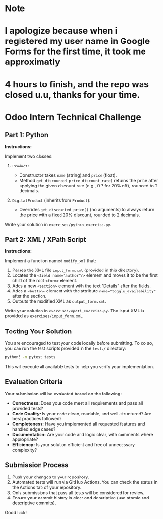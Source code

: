 

# Note
# I apologize because when i registered my user name in Google Forms for the first time, it took me approximatly 
# 4 hours to finish, and the repo was closed u.u, thanks for your time.

# Odoo Intern Technical Challenge

## Part 1: Python

**Instructions:**

Implement two classes:

1. `Product`:
    - Constructor takes `name` (string) and `price` (float).
    - Method `get_discounted_price(discount_rate)` returns the price after applying the given discount rate (e.g., 0.2 for 20% off), rounded to 2 decimals.

2. `DigitalProduct` (inherits from `Product`):
    - Overrides `get_discounted_price()` (no arguments) to always return the price with a fixed 20% discount, rounded to 2 decimals.

Write your solution in `exercises/python_exercise.py`.

## Part 2: XML / XPath Script

**Instructions:**

Implement a function named `modify_xml` that:

1. Parses the XML file `input_form.xml` (provided in this directory).
2. Locates the `<field name="author"/>` element and moves it to be the first child of the root `<form>` element.
3. Adds a new `<section>` element with the text "Details" after the fields.
4. Adds a `<button>` element with the attribute `name="toggle_availability"` after the section.
5. Outputs the modified XML as `output_form.xml`.

Write your solution in `exercises/xpath_exercise.py`.
The input XML is provided as `exercises/input_form.xml`.

## Testing Your Solution

You are encouraged to test your code locally before submitting. To do so, you can run the test scripts provided in the `tests/` directory:

```bash
python3 -m pytest tests
```

This will execute all available tests to help you verify your implementation.

## Evaluation Criteria
Your submission will be evaluated based on the following:
- **Correctness:** Does your code meet all requirements and pass all provided tests?
- **Code Quality:** Is your code clean, readable, and well-structured? Are best practices followed?
- **Completeness:** Have you implemented all requested features and handled edge cases?
- **Documentation:** Are your code and logic clear, with comments where appropriate?
- **Efficiency:** Is your solution efficient and free of unnecessary complexity?

## Submission Process
1. Push your changes to your repository.
2. Automated tests will run via GitHub Actions. You can check the status in the Actions tab of your repository.
3. Only submissions that pass all tests will be considered for review.
4. Ensure your commit history is clear and descriptive (use atomic and descriptive commits).

Good luck!